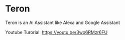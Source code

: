 # Teron
Teron is an Ai Assistant like Alexa and Google Assistant

Youtube Turorial: https://youtu.be/3wo6RMzr6FU
